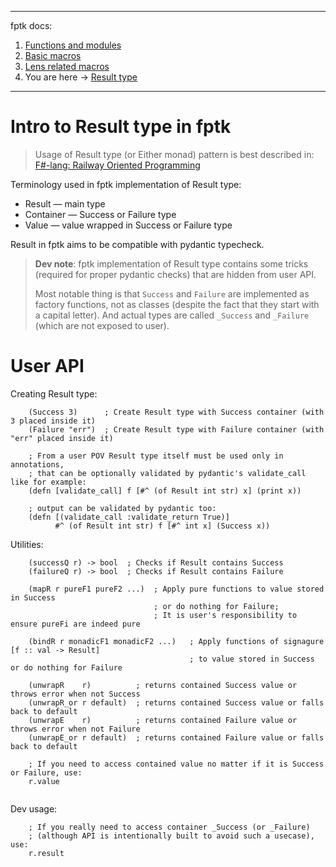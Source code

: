 
---
fptk docs:
1. [Functions and modules](https://github.com/rmnavr/fptk/blob/main/docs/functions.md)
2. [Basic macros](https://github.com/rmnavr/fptk/blob/main/docs/macros.md)
3. [Lens related macros](https://github.com/rmnavr/fptk/blob/main/docs/lens.md)
4. You are here -> [Result type](https://github.com/rmnavr/fptk/blob/main/docs/resultM.md)
---

# Intro to Result type in fptk

> Usage of Result type (or Either monad) pattern is best described in:
> [F#-lang: Railway Oriented Programming](https://fsharpforfunandprofit.com/rop/)

Terminology used in fptk implementation of Result type:
- Result — main type
- Container — Success or Failure type
- Value — value wrapped in Success or Failure type

Result in fptk aims to be compatible with pydantic typecheck.

> **Dev note**:
> fptk implementation of Result type contains some tricks
> (required for proper pydantic checks) that are hidden from user API.
> 
> Most notable thing is that `Success` and `Failure` are
> implemented as factory functions, not as classes (despite the fact that they start with a capital letter).
> And actual types are called `_Success` and `_Failure` (which are not exposed to user).

# User API

Creating Result type:
```hy
    (Success 3)      ; Create Result type with Success container (with 3 placed inside it)
    (Failure "err")  ; Create Result type with Failure container (with "err" placed inside it)

    ; From a user POV Result type itself must be used only in annotations,
    ; that can be optionally validated by pydantic's validate_call like for example:
    (defn [validate_call] f [#^ (of Result int str) x] (print x))

    ; output can be validated by pydantic too:
    (defn [(validate_call :validate_return True)]
          #^ (of Result int str) f [#^ int x] (Success x))
```

Utilities:
```hy
    (successQ r) -> bool  ; Checks if Result contains Success
    (failureQ r) -> bool  ; Checks if Result contains Failure

    (mapR r pureF1 pureF2 ...)  ; Apply pure functions to value stored in Success
                                ; or do nothing for Failure;
                                ; It is user's responsibility to ensure pureFi are indeed pure

    (bindR r monadicF1 monadicF2 ...)   ; Apply functions of signagure [f :: val -> Result]
                                        ; to value stored in Success or do nothing for Failure

    (unwrapR    r)          ; returns contained Success value or throws error when not Success
    (unwrapR_or r default)  ; returns contained Success value or falls back to default
    (unwrapE    r)          ; returns contained Failure value or throws error when not Failure
    (unwrapE_or r default)  ; returns contained Failure value or falls back to default

    ; If you need to access contained value no matter if it is Success or Failure, use:
    r.value


```

Dev usage:
```hy
    ; If you really need to access container _Success (or _Failure) 
    ; (although API is intentionally built to avoid such a usecase), use:
    r.result
```

